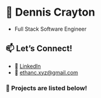 # 🚀 Dennis Crayton 
- Full Stack Software Engineer

## 📫 Let’s Connect!
- 💼 [LinkedIn](linkedin.com/in/dennis-crayton)  
- 📧 ethanc.xyz@gmail.com

### 🌟 Projects are listed below!
